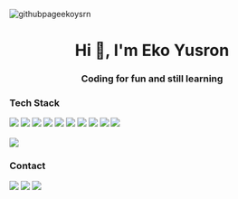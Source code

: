 ![githubpageekoysrn](https://github.com/user-attachments/assets/ec9cf34f-8e57-4ccd-9fde-f8b148a162d7)

<h1 align="center">Hi 👋, I'm Eko Yusron</h1>
<h3 align="center">Coding for fun and still learning</h3>

### Tech Stack
<div>
  <img src="https://svgl-badge.vercel.app/api/Language/HTML5?theme=dark" />
  <img src="https://svgl-badge.vercel.app/api/Language/CSS?theme=dark" />
  <img src="https://svgl-badge.vercel.app/api/Language/JavaScript?theme=dark" />
  <img src="https://svgl-badge.vercel.app/api/Language/Php?theme=dark" />
  <img src="https://svgl-badge.vercel.app/api/Framework/Bootstrap?theme=dark" />
  <img src="https://svgl-badge.vercel.app/api/Library/jQuery?theme=dark" />
  <img src="https://svgl-badge.vercel.app/api/Database/MySQL?theme=dark" />
  <img src="https://svgl-badge.vercel.app/api/Software/Git?theme=dark" />
  <img src="https://svgl-badge.vercel.app/api/Design/Figma?theme=dark" />
  <img src="https://svgl-badge.vercel.app/api/Software/Visual%20Studio%20Code?theme=dark" />
</div> 
<br>

<img src="https://github-readme-stats.vercel.app/api/top-langs/?username=ekoysrn&locale=en&layout=compact&theme=dark&hide_border=true&bg_color=171717&card_width=800" />


### Contact
<div>
   <a href="https://www.linkedin.com/in/eko-yusron-b8b65328b/" target="_blank"><img src="https://svgl-badge.vercel.app/api/Social/LinkedIn?theme=dark"></a>
   <a href="https://www.instagram.com/ysrnar_/" target="_blank"><img src="https://svgl-badge.vercel.app/api/Social/Instagram?theme=dark"></a>
   <a href="https://wa.me/87762399040" target="_blank"><img src="https://svgl-badge.vercel.app/api/Social/WhatsApp?theme=dark"></a>
</div>

<!--
**Ekoysrn/Ekoysrn** is a ✨ _special_ ✨ repository because its `README.md` (this file) appears on your GitHub profile.

Here are some ideas to get you started:

- 🔭 I’m currently working on ...
- 🌱 I’m currently learning ...
- 👯 I’m looking to collaborate on ...
- 🤔 I’m looking for help with ...
- 💬 Ask me about ...
- 📫 How to reach me: ...
- 😄 Pronouns: ...
- ⚡ Fun fact: ...
-->
